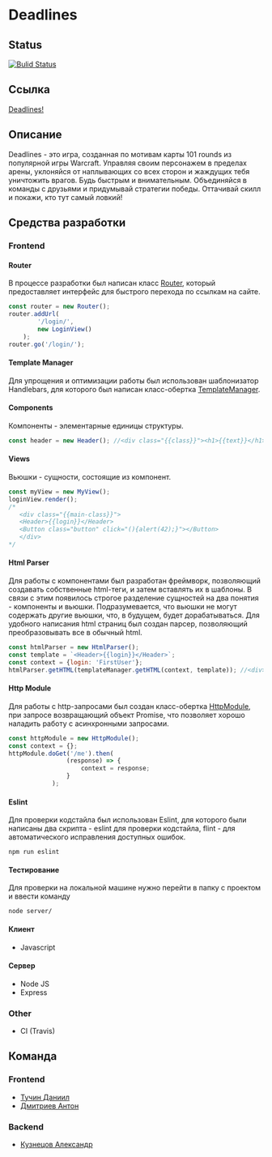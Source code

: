 # Deadlines

## Status
[![Bulid Status](https://travis-ci.org/frontend-park-mail-ru/2018_1_tarados-feroces.png)](https://travis-ci.org/frontend-park-mail-ru/2018_1_tarados-feroces)

## Ссылка

[Deadlines!](http://tf-sand-server.herokuapp.com)

## Описание

Deadlines - это игра, созданная по мотивам карты 101 rounds из популярной игры Warcraft. Управляя своим персонажем в пределах арены, уклоняйся от наплывающих со всех сторон и жаждущих тебя уничтожить врагов. Будь быстрым и внимательным. Объединяйся в команды с друзьями и придумывай стратегии победы. Оттачивай скилл и покажи, кто тут самый ловкий!

## Средства разработки

### Frontend

#### Router
В процессе разработки был написан класс [Router](https://goo.gl/k1wa3M), который предоставляет интерфейс для быстрого перехода по ссылкам на сайте.
```javascript
const router = new Router();
router.addUrl(
        '/login/',
        new LoginView()
    );
router.go('/login/');
```

#### Template Manager
Для упрощения и оптимизации работы был использован шаблонизатор Handlebars, для которого был написан класс-обертка [TemplateManager](https://goo.gl/QSYNDJ).

#### Components
Компоненты - элементарные единицы структуры.
```javascript
const header = new Header(); //<div class="{{class}}"><h1>{{text}}</h1></div>
```
#### Views
Вьюшки - сущности, состоящие из компонент.
```javascript
const myView = new MyView();
loginView.render();
/* 
   <div class="{{main-class}}">
   <Header>{{login}}</Header>
   <Button class="button" click="(){alert(42);}"></Button>
   </div>
*/
```

#### Html Parser
Для работы с компонентами был разработан фреймворк, позволяющий создавать собственные html-теги, и затем вставлять их в шаблоны. В связи с этим появилось строгое разделение сущностей на два понятия - компоненты и вьюшки. Подразумевается, что вьюшки не могут содержать другие вьюшки, что, в будущем, будет дорабатываться.
Для удобного написания html страниц был создан парсер, позволяющий преобразовывать все в обычный html.
```javascript
const htmlParser = new HtmlParser();
const template = `<Header>{{login}}</Header>`;
const context = {login: 'FirstUser'};
htmlParser.getHTML(templateManager.getHTML(context, template)); //<div><h1>FirstUser</h1></div>
```

#### Http Module
Для работы с http-запросами был создан класс-обертка [HttpModule](https://goo.gl/iDx7Ne), при запросе возвращающий объект Promise, что позволяет хорошо наладить работу с асинхронными запросами.
```javascript
const httpModule = new HttpModule();
const context = {};
httpModule.doGet('/me').then(
                (response) => {
                    context = response;
                }
            );
```

#### Eslint
Для проверки кодстайла был использован Eslint, для которого были написаны два скрипта - eslint для проверки кодстайла, flint - для автоматического исправления доступных ошибок.
```
npm run eslint
```

#### Тестирование

Для проверки на локальной машине нужно перейти в папку с проектом и ввести команду 
```
node server/
```

#### Клиент
  - Javascript

#### Сервер
  - Node JS
  - Express
  
### Other
  - CI (Travis)
  
## Команда

### Frontend

  * [Тучин Даниил](https://github.com/Danchetto)
  * [Дмитриев Антон](https://github.com/kabachok169)

### Backend

  * [Кузнецов Александр](https://github.com/Alex-Kuz)
